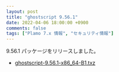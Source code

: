 ```yaml
---
layout: post
title: "ghostscript 9.56.1"
date: 2022-04-06 18:00:00 +0900
comments: false
tags: ["Plamo 7.x 情報", "セキュリティ情報"]
---
```

<!--
ghostscript にセキュリティホールが見つかっています。詳しくは以下をご覧ください。

* [CVE-2020-15900](https://nvd.nist.gov/vuln/detail/CVE-2020-15900) (NVD)
-->

9.56.1 パッケージをリリースしました。

* [ghostscript-9.56.1-x86_64-B1.txz](https://repository.plamolinux.org/pub/linux/Plamo/Plamo-7.x/x86_64/plamo/09_printings/ghostscript-9.56.1-x86_64-B1.txz)
